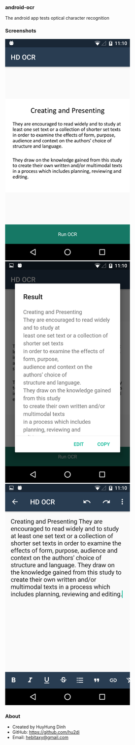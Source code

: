 ### android-ocr
The android app tests optical character recognition

### Screenshots
<img src="https://github.com/hu2di/android-ocr/blob/master/Screenshots/Screenshot_20170328-231013.png" height="720">
<img src="https://github.com/hu2di/android-ocr/blob/master/Screenshots/Screenshot_20170328-231030.png" height="720">
<img src="https://github.com/hu2di/android-ocr/blob/master/Screenshots/Screenshot_20170328-231034.png" height="720">

### About
- Created by HuyHung Dinh
- GitHub: https://github.com/hu2di
- Email: hebitaxy@gmail.com
